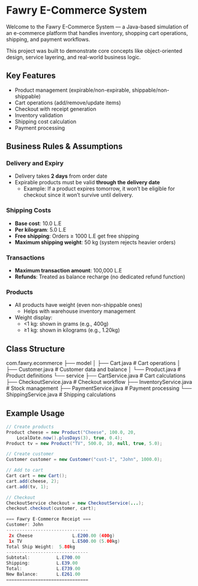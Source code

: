 # Fawry E-Commerce System

Welcome to the Fawry E-Commerce System — a Java-based simulation of an e-commerce platform that handles inventory, shopping cart operations, shipping, and payment workflows.

This project was built to demonstrate core concepts like object-oriented design, service layering, and real-world business logic.

## Key Features

- Product management (expirable/non-expirable, shippable/non-shippable)
- Cart operations (add/remove/update items)
- Checkout with receipt generation
- Inventory validation
- Shipping cost calculation
- Payment processing

## Business Rules & Assumptions

### Delivery and Expiry
- Delivery takes **2 days** from order date
- Expirable products must be valid **through the delivery date**
  - Example: If a product expires tomorrow, it won’t be eligible for checkout since it won’t survive until delivery.
    
### Shipping Costs
- **Base cost**: 10.0 L.E
- **Per kilogram**: 5.0 L.E
- **Free shipping**: Orders ≥ 1000 L.E get free shipping
- **Maximum shipping weight**: 50 kg (system rejects heavier orders)

### Transactions
- **Maximum transaction amount**: 100,000 L.E
- **Refunds**: Treated as balance recharge (no dedicated refund function)

### Products
- All products have weight (even non-shippable ones)
  - Helps with warehouse inventory management
- Weight display:
  - <1 kg: shown in grams (e.g., 400g)
  - ≥1 kg: shown in kilograms (e.g., 1.20kg)

## Class Structure
com.fawry.ecommerce
├── model
│ ├── Cart.java # Cart operations
│ ├── Customer.java # Customer data and balance
│ └── Product.java # Product definitions
└── service
├── CartService.java # Cart calculations
├── CheckoutService.java # Checkout workflow
├── InventoryService.java # Stock management
├── PaymentService.java # Payment processing
└── ShippingService.java # Shipping calculations


## Example Usage

```java
// Create products
Product cheese = new Product("Cheese", 100.0, 20, 
    LocalDate.now().plusDays(3), true, 0.4);
Product tv = new Product("TV", 500.0, 10, null, true, 5.0);

// Create customer
Customer customer = new Customer("cust-1", "John", 1000.0);

// Add to cart
Cart cart = new Cart();
cart.add(cheese, 2);
cart.add(tv, 1);

// Checkout
CheckoutService checkout = new CheckoutService(...);
checkout.checkout(customer, cart);

=== Fawry E-Commerce Receipt ===
Customer: John
-------------------------------
 2x Cheese               L.E200.00 (400g)
 1x TV                   L.E500.00 (5.00kg)
Total Ship Weight:  5.80kg
-------------------------------
Subtotal:          L.E700.00
Shipping:          L.E39.00
Total:             L.E739.00
New Balance:       L.E261.00
===============================

